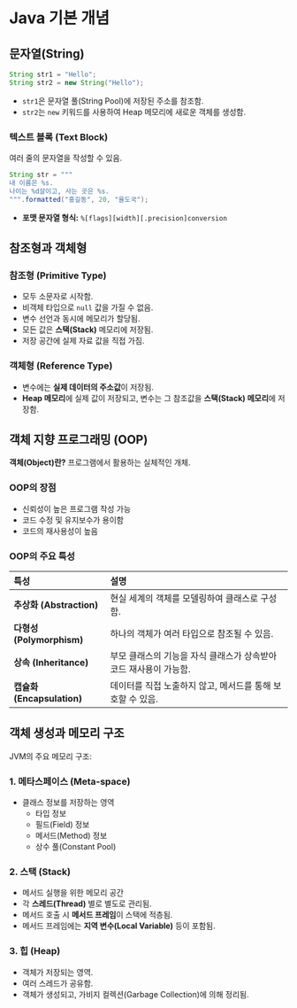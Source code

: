 # Java 기본 개념

## 문자열(String)

```java
String str1 = "Hello";
String str2 = new String("Hello");
```

- `str1`은 문자열 풀(String Pool)에 저장된 주소를 참조함.
- `str2`는 `new` 키워드를 사용하여 Heap 메모리에 새로운 객체를 생성함.

### 텍스트 블록 (Text Block)

여러 줄의 문자열을 작성할 수 있음.

```java
String str = """
내 이름은 %s.
나이는 %d살이고, 사는 곳은 %s.
""".formatted("홍길동", 20, "율도국");
```

- **포맷 문자열 형식:** `%[flags][width][.precision]conversion`

## 참조형과 객체형

### 참조형 (Primitive Type)
- 모두 소문자로 시작함.
- 비객체 타입으로 `null` 값을 가질 수 없음.
- 변수 선언과 동시에 메모리가 할당됨.
- 모든 값은 **스택(Stack)** 메모리에 저장됨.
- 저장 공간에 실제 자료 값을 직접 가짐.

### 객체형 (Reference Type)
- 변수에는 **실제 데이터의 주소값**이 저장됨.
- **Heap 메모리**에 실제 값이 저장되고, 변수는 그 참조값을 **스택(Stack) 메모리**에 저장함.

## 객체 지향 프로그래밍 (OOP)

**객체(Object)란?** 프로그램에서 활용하는 실체적인 개체.

### OOP의 장점
- 신뢰성이 높은 프로그램 작성 가능
- 코드 수정 및 유지보수가 용이함
- 코드의 재사용성이 높음

### OOP의 주요 특성

| 특성 | 설명 |
|:---|:---|
| **추상화 (Abstraction)** | 현실 세계의 객체를 모델링하여 클래스로 구성함. |
| **다형성 (Polymorphism)** | 하나의 객체가 여러 타입으로 참조될 수 있음. |
| **상속 (Inheritance)** | 부모 클래스의 기능을 자식 클래스가 상속받아 코드 재사용이 가능함. |
| **캡슐화 (Encapsulation)** | 데이터를 직접 노출하지 않고, 메서드를 통해 보호할 수 있음. |

## 객체 생성과 메모리 구조

JVM의 주요 메모리 구조:

### 1. **메타스페이스 (Meta-space)**
- 클래스 정보를 저장하는 영역
  - 타입 정보
  - 필드(Field) 정보
  - 메서드(Method) 정보
  - 상수 풀(Constant Pool)

### 2. **스택 (Stack)**
- 메서드 실행을 위한 메모리 공간
- 각 **스레드(Thread)** 별로 별도로 관리됨.
- 메서드 호출 시 **메서드 프레임**이 스택에 적층됨.
- 메서드 프레임에는 **지역 변수(Local Variable)** 등이 포함됨.

### 3. **힙 (Heap)**
- 객체가 저장되는 영역.
- 여러 스레드가 공유함.
- 객체가 생성되고, 가비지 컬렉션(Garbage Collection)에 의해 정리됨.

